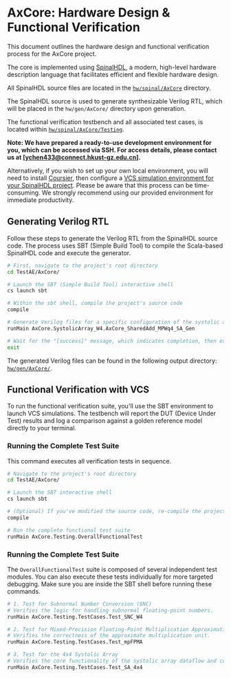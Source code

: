 # AxCore: Hardware Design & Functional Verification

This document outlines the hardware design and functional verification process for the AxCore project.

The core is implemented using [SpinalHDL](https://spinalhdl.github.io/SpinalDoc-RTD/master/index.html), a modern, high-level hardware description language that facilitates efficient and flexible hardware design.

All SpinalHDL source files are located in the [`hw/spinal/AxCore`](./hw/spinal/AxCore) directory.

The SpinalHDL source is used to generate synthesizable Verilog RTL, which will be placed in the `hw/gen/AxCore/` directory upon generation.

The functional verification testbench and all associated test cases, is located within [`hw/spinal/AxCore/Testing`](./hw/spinal/AxCore/Testing).


**Note: We have prepared a ready-to-use development environment for you, which can be accessed via SSH. For access details, please contact us at [ychen433@connect.hkust-gz.edu.cn].**

Alternatively, if you wish to set up your own local environment, you will need to install  [Coursier](https://github.com/coursier/launchers/), then configure a [VCS simulation environment for your SpinalHDL project](https://spinalhdl.github.io/SpinalDoc-RTD/master/SpinalHDL/Simulation/install/VCS.html). Please be aware that this process can be time-consuming. We strongly recommend using our provided environment for immediate productivity.



## Generating Verilog RTL

Follow these steps to generate the Verilog RTL from the SpinalHDL source code. The process uses SBT (Simple Build Tool) to compile the Scala-based SpinalHDL code and execute the generator.

```bash
# First, navigate to the project's root directory
cd TestAE/AxCore/

# Launch the SBT (Simple Build Tool) interactive shell
cs launch sbt

# Within the sbt shell, compile the project's source code
compile

# Generate Verilog files for a specific configuration of the systolic array
runMain AxCore.SystolicArray_W4.AxCore_SharedAdd_MPWq4_SA_Gen

# Wait for the "[success]" message, which indicates completion, then exit the sbt shell
exit
```
The generated Verilog files can be found in the following output directory:
[`hw/gen/AxCore/`](.hw/gen/AxCore/).


## Functional Verification with VCS

To run the functional verification suite, you'll use the SBT environment to launch VCS simulations. The testbench will report the DUT (Device Under Test) results and log a comparison against a golden reference model directly to your terminal.

### Running the Complete Test Suite
This command executes all verification tests in sequence.

```bash
# Navigate to the project's root directory
cd TestAE/AxCore/

# Launch the SBT interactive shell
cs launch sbt

# (Optional) If you've modified the source code, re-compile the project first
compile

# Run the complete functional test suite
runMain AxCore.Testing.OverallFunctionalTest
```

### Running the Complete Test Suite
The `OverallFunctionalTest` suite is composed of several independent test modules. You can also execute these tests individually for more targeted debugging. Make sure you are inside the SBT shell before running these commands.

```bash
# 1. Test for Subnormal Number Conversion (SNC)
# Verifies the logic for handling subnormal floating-point numbers.
runMain AxCore.Testing.TestCases.Test_SNC_W4

# 2. Test for Mixed-Precision Floating-Point Multiplication Approximation (mpFPMA)
# Verifies the correctness of the approximate multiplication unit.
runMain AxCore.Testing.TestCases.Test_mpFPMA

# 3. Test for the 4x4 Systolic Array
# Verifies the core functionality of the systolic array dataflow and computation.
runMain AxCore.Testing.TestCases.Test_SA_4x4
```